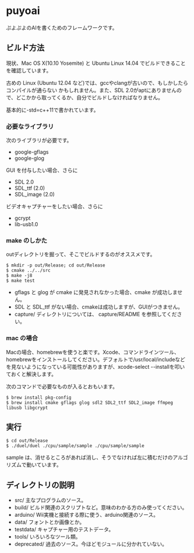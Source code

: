 puyoai
======

ぷよぷよのAIを書くためのフレームワークです。

## ビルド方法

現状、Mac OS X(10.10 Yosemite) と Ubuntu Linux 14.04 でビルドできることを確認しています。

古めの Linux (Ubuntu 12.04 など)では、gccやclangが古いので、もしかしたらコンパイルが通らない
かもしれません。また、SDL 2.0がaptにありませんので、どこかから取ってくるか、自分でビルドしなければなりません。

基本的に-std=c++11で書かれています。

### 必要なライブラリ

次のライブラリが必要です。

* google-gflags
* google-glog

GUI を付与したい場合、さらに

* SDL 2.0
* SDL_ttf (2.0)
* SDL_image (2.0)

ビデオキャプチャーをしたい場合、さらに

* gcrypt
* lib-usb1.0

### make のしかた

outディレクトリを掘って、そこでビルドするのがオススメです。

    $ mkdir -p out/Release; cd out/Release
    $ cmake ../../src
    $ make -j8
    $ make test

* gflags と glog が cmake に発見されなかった場合、cmake が成功しません。
* SDL と SDL_ttf がない場合、cmakeは成功しますが、GUIがつきません。
* capture/ ディレクトリについては、 capture/README を参照してください。

### mac の場合

Macの場合、homebrewを使うと楽です。Xcode、コマンドラインツール、homebrewをインストールしてください。デフォルトで/usr/local/includeなどを見ないようになっている可能性がありますが、xcode-select --installを叩いておくと解決します。

次のコマンドで必要なものが入るとおもいます。

    $ brew install pkg-config
    $ brew install cmake gflags glog sdl2 SDL2_ttf SDL2_image ffmpeg libusb libgcrypt

## 実行

    $ cd out/Release
    $ ./duel/duel ./cpu/sample/sample ./cpu/sample/sample

sample は、消せるところがあれば消し、そうでなければ左に積むだけのアルゴリズムで動いています。

## ディレクトリの説明

* src/ 主なプログラムのソース。
* build/ ビルド関連のスクリプトなど。意味のわかる方のみ使ってください。
* arduino/ Wii実機と接続する際に使う、arduino関連のソース。
* data/    フォントとか画像とか。
* testdata/ キャプチャー用のテストデータ。
* tools/ いろいろなツール類。
* deprecated/ 過去のソース。今ほどモジュールに分かれていない。

